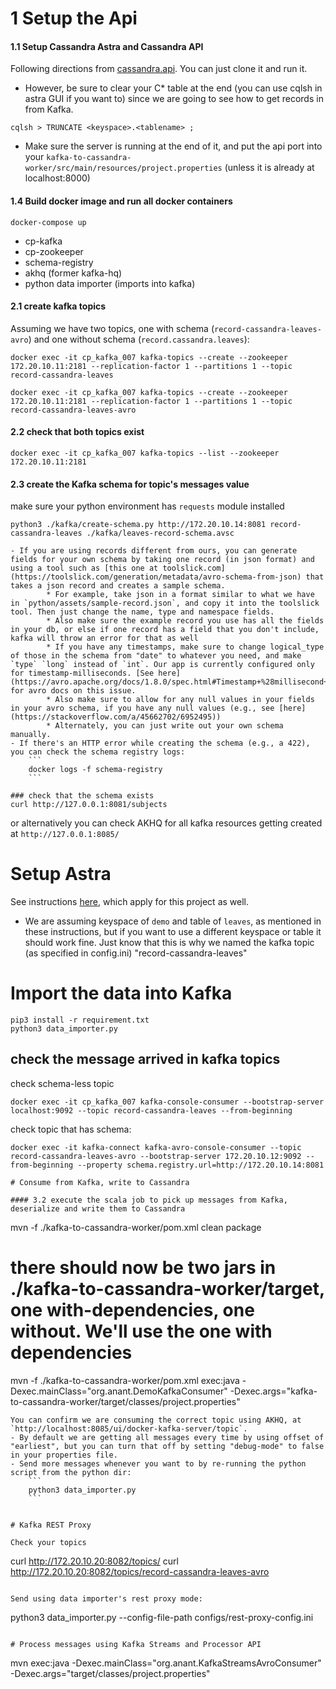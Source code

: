 # 1 Setup the Api
#### 1.1 Setup Cassandra Astra and Cassandra API
Following directions from [cassandra.api](https://github.com/Anant/cassandra.api). You can just clone it and run it.

- However, be sure to clear your C* table at the end (you can use cqlsh in astra GUI if you want to) since we are going to see how to get records in from Kafka.

```
cqlsh > TRUNCATE <keyspace>.<tablename> ;
```

- Make sure the server is running at the end of it, and put the api port into your `kafka-to-cassandra-worker/src/main/resources/project.properties` (unless it is already at localhost:8000)


#### 1.4 Build docker image and run all docker containers
```
docker-compose up
```
- cp-kafka
- cp-zookeeper
- schema-registry
- akhq (former kafka-hq)
- python data importer (imports into kafka)

#### 2.1 create kafka topics
Assuming we have two topics, one with schema (`record-cassandra-leaves-avro`) and one without schema (`record.cassandra.leaves`):
```
docker exec -it cp_kafka_007 kafka-topics --create --zookeeper 172.20.10.11:2181 --replication-factor 1 --partitions 1 --topic record-cassandra-leaves
```
```
docker exec -it cp_kafka_007 kafka-topics --create --zookeeper 172.20.10.11:2181 --replication-factor 1 --partitions 1 --topic record-cassandra-leaves-avro
```

#### 2.2 check that both topics exist
```
docker exec -it cp_kafka_007 kafka-topics --list --zookeeper 172.20.10.11:2181
```

#### 2.3 create the Kafka schema for topic's messages value
make sure your python environment has `requests` module installed
```
python3 ./kafka/create-schema.py http://172.20.10.14:8081 record-cassandra-leaves ./kafka/leaves-record-schema.avsc

- If you are using records different from ours, you can generate fields for your own schema by taking one record (in json format) and using a tool such as [this one at toolslick.com](https://toolslick.com/generation/metadata/avro-schema-from-json) that takes a json record and creates a sample schema. 
		* For example, take json in a format similar to what we have in `python/assets/sample-record.json`, and copy it into the toolslick tool. Then just change the name, type and namespace fields. 
		* Also make sure the example record you use has all the fields in your db, or else if one record has a field that you don't include, kafka will throw an error for that as well
		* If you have any timestamps, make sure to change logical_type of those in the schema from "date" to whatever you need, and make `type` `long` instead of `int`. Our app is currently configured only for timestamp-milliseconds. [See here](https://avro.apache.org/docs/1.8.0/spec.html#Timestamp+%28millisecond+precision%29) for avro docs on this issue.
		* Also make sure to allow for any null values in your fields in your avro schema, if you have any null values (e.g., see [here](https://stackoverflow.com/a/45662702/6952495))
		* Alternately, you can just write out your own schema manually.
- If there's an HTTP error while creating the schema (e.g., a 422), you can check the schema registry logs:
    ```
    docker logs -f schema-registry
    ```

### check that the schema exists
curl http://127.0.0.1:8081/subjects
```
or alternatively you can check AKHQ for all kafka resources getting created at `http://127.0.0.1:8085/` 

# Setup Astra

See instructions [here](https://github.com/Anant/cassandra.api/blob/master/README.md#setup), which apply for this project as well. 

- We are assuming keyspace of `demo` and table of `leaves`, as mentioned in these instructions, but if you want to use a different keyspace or table it should work fine. Just know that this is why we named the kafka topic (as specified in config.ini) "record-cassandra-leaves"

# Import the data into Kafka

```
pip3 install -r requirement.txt
python3 data_importer.py
```
## check the message arrived in kafka topics
check schema-less topic
```
docker exec -it cp_kafka_007 kafka-console-consumer --bootstrap-server localhost:9092 --topic record-cassandra-leaves --from-beginning
```

check topic that has schema:
```
docker exec -it kafka-connect kafka-avro-console-consumer --topic record-cassandra-leaves-avro --bootstrap-server 172.20.10.12:9092 --from-beginning --property schema.registry.url=http://172.20.10.14:8081

# Consume from Kafka, write to Cassandra

#### 3.2 execute the scala job to pick up messages from Kafka, deserialize and write them to Cassandra
```
mvn -f ./kafka-to-cassandra-worker/pom.xml clean package

# there should now be two jars in ./kafka-to-cassandra-worker/target, one with-dependencies, one without. We'll use the one with dependencies
mvn -f ./kafka-to-cassandra-worker/pom.xml exec:java -Dexec.mainClass="org.anant.DemoKafkaConsumer" -Dexec.args="kafka-to-cassandra-worker/target/classes/project.properties"
```
You can confirm we are consuming the correct topic using AKHQ, at `http://localhost:8085/ui/docker-kafka-server/topic`. 
- By default we are getting all messages every time by using offset of "earliest", but you can turn that off by setting "debug-mode" to false in your properties file.
- Send more messages whenever you want to by re-running the python script from the python dir:
    ```
    python3 data_importer.py
    ```


# Kafka REST Proxy

Check your topics 
```
curl http://172.20.10.20:8082/topics/
curl http://172.20.10.20:8082/topics/record-cassandra-leaves-avro
```

Send using data importer's rest proxy mode:
```
python3 data_importer.py --config-file-path configs/rest-proxy-config.ini
```

# Process messages using Kafka Streams and Processor API
```
mvn exec:java -Dexec.mainClass="org.anant.KafkaStreamsAvroConsumer" -Dexec.args="target/classes/project.properties"
```

